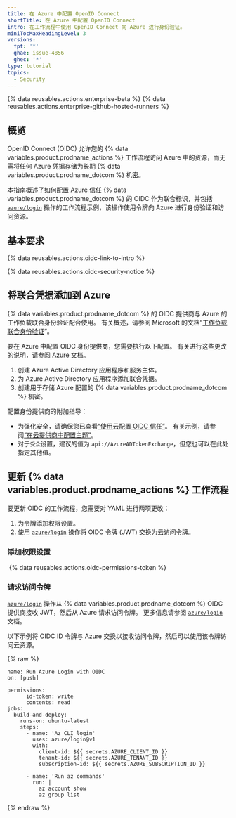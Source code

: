 ```yaml
---
title: 在 Azure 中配置 OpenID Connect
shortTitle: 在 Azure 中配置 OpenID Connect
intro: 在工作流程中使用 OpenID Connect 向 Azure 进行身份验证。
miniTocMaxHeadingLevel: 3
versions:
  fpt: '*'
  ghae: issue-4856
  ghec: '*'
type: tutorial
topics:
  - Security
---
```


{% data reusables.actions.enterprise-beta %}
{% data reusables.actions.enterprise-github-hosted-runners %}

## 概览

OpenID Connect (OIDC) 允许您的 {% data variables.product.prodname_actions %} 工作流程访问 Azure 中的资源，而无需将任何 Azure 凭据存储为长期 {% data variables.product.prodname_dotcom %} 机密。

本指南概述了如何配置 Azure 信任 {% data variables.product.prodname_dotcom %} 的 OIDC 作为联合标识，并包括 [`azure/login`](https://github.com/Azure/login) 操作的工作流程示例，该操作使用令牌向 Azure 进行身份验证和访问资源。

## 基本要求

{% data reusables.actions.oidc-link-to-intro %}

{% data reusables.actions.oidc-security-notice %}

## 将联合凭据添加到 Azure

{% data variables.product.prodname_dotcom %} 的 OIDC 提供商与 Azure 的工作负载联合身份验证配合使用。 有关概述，请参阅 Microsoft 的文档“[工作负载联合身份验证](https://docs.microsoft.com/en-us/azure/active-directory/develop/workload-identity-federation)”。

要在 Azure 中配置 OIDC 身份提供商，您需要执行以下配置。 有关进行这些更改的说明，请参阅 [Azure 文档](https://docs.microsoft.com/en-us/azure/developer/github/connect-from-azure)。

1. 创建 Azure Active Directory 应用程序和服务主体。
2. 为 Azure Active Directory 应用程序添加联合凭据。
3. 创建用于存储 Azure 配置的 {% data variables.product.prodname_dotcom %} 机密。

配置身份提供商的附加指导：

- 为强化安全，请确保您已查看[“使用云配置 OIDC 信任”](/actions/deployment/security-hardening-your-deployments/about-security-hardening-with-openid-connect#configuring-the-oidc-trust-with-the-cloud)。 有关示例，请参阅[“在云提供商中配置主题”](/actions/deployment/security-hardening-your-deployments/about-security-hardening-with-openid-connect#configuring-the-subject-in-your-cloud-provider)。
- 对于`受众`设置，建议的值为 `api://AzureADTokenExchange`，但您也可以在此处指定其他值。

## 更新 {% data variables.product.prodname_actions %} 工作流程

要更新 OIDC 的工作流程，您需要对 YAML 进行两项更改：
1. 为令牌添加权限设置。
2. 使用 [`azure/login`](https://github.com/Azure/login) 操作将 OIDC 令牌 (JWT) 交换为云访问令牌。

### 添加权限设置

 {% data reusables.actions.oidc-permissions-token %}

### 请求访问令牌

[`azure/login`](https://github.com/Azure/login) 操作从 {% data variables.product.prodname_dotcom %} OIDC 提供商接收 JWT，然后从 Azure 请求访问令牌。 更多信息请参阅 [`azure/login`](https://github.com/Azure/login) 文档。

以下示例将 OIDC ID 令牌与 Azure 交换以接收访问令牌，然后可以使用该令牌访问云资源。

{% raw %}
```yaml{:copy}
name: Run Azure Login with OIDC
on: [push]

permissions:
      id-token: write
      contents: read
jobs: 
  build-and-deploy:
    runs-on: ubuntu-latest
    steps:
      - name: 'Az CLI login'
        uses: azure/login@v1
        with:
          client-id: ${{ secrets.AZURE_CLIENT_ID }}
          tenant-id: ${{ secrets.AZURE_TENANT_ID }}
          subscription-id: ${{ secrets.AZURE_SUBSCRIPTION_ID }}

      - name: 'Run az commands'
        run: |
          az account show
          az group list
```
 {% endraw %}
